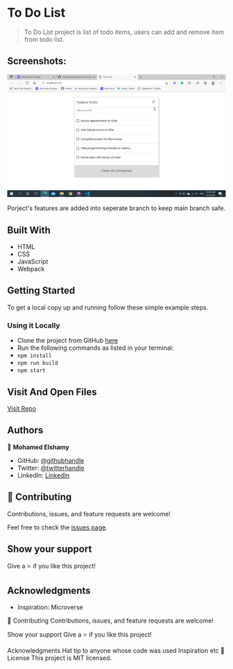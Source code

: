 # To Do List

> To Do List project is list of todo items, users can add and remove item from todo list.

## Screenshots:

![screenshot](https://github.com/mohamedelshamy55/To-Do-List/blob/master/screenshot.png)

Porject's features are added into seperate branch to keep main branch safe.

## Built With

- HTML
- CSS
- JavaScript
- Webpack



## Getting Started

To get a local copy up and running follow these simple example steps.

### Using it Locally
- Clone the project from GitHub [here](git@github.com:mohamedelshamy55/todo-list.git)
- Run the following commands as listed in your terminal:
- `npm install`
- `npm run build`
- `npm start`

## Visit And Open Files

[Visit Repo](https://github.com/mohamedelshamy55/To-Do-List)

## Authors

👤 **Mohamed Elshamy**

- GitHub: [@githubhandle](https://github.com/mohamedelshamy55)
- Twitter: [@twitterhandle](https://mobile.twitter.com/moelshamy55)
- LinkedIn: [LinkedIn](https://www.linkedin.com/in/mohamed-elshamy85/)

## 🤝 Contributing

Contributions, issues, and feature requests are welcome!

Feel free to check the [issues page](https://github.com/mohamedelshamy55/To-Do-List/issues).

## Show your support

Give a ⭐️ if you like this project!

## Acknowledgments

- Inspiration: Microverse

🤝 Contributing
Contributions, issues, and feature requests are welcome!

Show your support
Give a ⭐️ if you like this project!

Acknowledgments
Hat tip to anyone whose code was used
Inspiration
etc 📝 License This project is MIT licensed.
